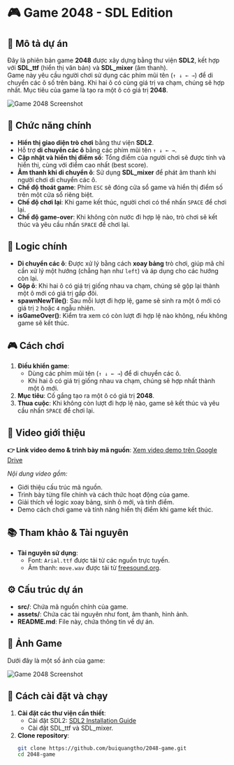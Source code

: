 # 🎮 Game 2048 - SDL Edition

## 📌 Mô tả dự án

Đây là phiên bản game **2048** được xây dựng bằng thư viện **SDL2**, kết hợp với **SDL_ttf** (hiển thị văn bản) và **SDL_mixer** (âm thanh).  
Game này yêu cầu người chơi sử dụng các phím mũi tên (`↑ ↓ ← →`) để di chuyển các ô số trên bảng. Khi hai ô có cùng giá trị va chạm, chúng sẽ hợp nhất. Mục tiêu của game là tạo ra một ô có giá trị **2048**.

![Game 2048 Screenshot](game_2048_screenshot.png) <!-- Thêm ảnh của game tại đây -->

## 🔧 Chức năng chính

- **Hiển thị giao diện trò chơi** bằng thư viện **SDL2**.
- Hỗ trợ **di chuyển các ô** bằng các phím mũi tên `↑ ↓ ← →`.
- **Cập nhật và hiển thị điểm số**: Tổng điểm của người chơi sẽ được tính và hiển thị, cùng với điểm cao nhất (best score).
- **Âm thanh khi di chuyển ô**: Sử dụng **SDL_mixer** để phát âm thanh khi người chơi di chuyển các ô.
- **Chế độ thoát game**: Phím `ESC` sẽ đóng cửa sổ game và hiển thị điểm số trên một cửa sổ riêng biệt.
- **Chế độ chơi lại**: Khi game kết thúc, người chơi có thể nhấn `SPACE` để chơi lại.
- **Chế độ game-over**: Khi không còn nước đi hợp lệ nào, trò chơi sẽ kết thúc và yêu cầu nhấn `SPACE` để chơi lại.

## 🧠 Logic chính

- **Di chuyển các ô**: Được xử lý bằng cách **xoay bảng** trò chơi, giúp mã chỉ cần xử lý một hướng (chẳng hạn như `left`) và áp dụng cho các hướng còn lại.
- **Gộp ô**: Khi hai ô có giá trị giống nhau va chạm, chúng sẽ gộp lại thành một ô mới có giá trị gấp đôi.
- **spawnNewTile()**: Sau mỗi lượt đi hợp lệ, game sẽ sinh ra một ô mới có giá trị `2` hoặc `4` ngẫu nhiên.
- **isGameOver()**: Kiểm tra xem có còn lượt đi hợp lệ nào không, nếu không game sẽ kết thúc.

## 🎮 Cách chơi

1. **Điều khiển game**: 
   - Dùng các phím mũi tên (`↑ ↓ ← →`) để di chuyển các ô.
   - Khi hai ô có giá trị giống nhau va chạm, chúng sẽ hợp nhất thành một ô mới.
2. **Mục tiêu**: Cố gắng tạo ra một ô có giá trị **2048**.
3. **Thua cuộc**: Khi không còn lượt đi hợp lệ nào, game sẽ kết thúc và yêu cầu nhấn `SPACE` để chơi lại.

## 🎥 Video giới thiệu

**👉 Link video demo & trình bày mã nguồn**: [Xem video demo trên Google Drive](https://drive.google.com/file/d/1HNZAg7l5VvGEOFmdrre2pTAaNW4ceHNB/view?usp=sharing)

*Nội dung video gồm:*
- Giới thiệu cấu trúc mã nguồn.
- Trình bày từng file chính và cách thức hoạt động của game.
- Giải thích về logic xoay bảng, sinh ô mới, và tính điểm.
- Demo cách chơi game và tính năng hiển thị điểm khi game kết thúc.

## 📚 Tham khảo & Tài nguyên

- **Tài nguyên sử dụng**:
  - Font: `Arial.ttf` được tải từ các nguồn trực tuyến.
  - Âm thanh: `move.wav` được tải từ [freesound.org](https://freesound.org/).

## ⚙️ Cấu trúc dự án

- **src/**: Chứa mã nguồn chính của game.
- **assets/**: Chứa các tài nguyên như font, âm thanh, hình ảnh.
- **README.md**: File này, chứa thông tin về dự án.

## 📸 Ảnh Game

Dưới đây là một số ảnh của game:

![Game 2048 Screenshot](game_2048_screenshot.png) <!-- Thêm ảnh của game tại đây -->

## 🔧 Cách cài đặt và chạy

1. **Cài đặt các thư viện cần thiết**:
   - Cài đặt SDL2: [SDL2 Installation Guide](https://wiki.libsdl.org/Installation)
   - Cài đặt SDL_ttf và SDL_mixer.
2. **Clone repository**:
   ```bash
   git clone https://github.com/buiquangtho/2048-game.git
   cd 2048-game
